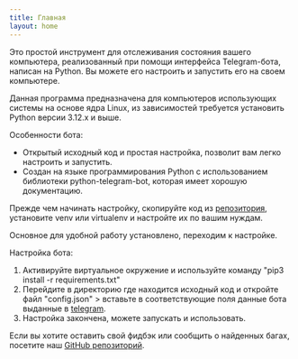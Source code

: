 ```yaml
---
title: Главная
layout: home
---
```


Это простой инструмент для отслеживания состояния вашего компьютера, реализованный при помощи интерфейса Telegram-бота, написан на Python. Вы можете его настроить и запустить его на своем компьютере.

Данная программа предназначена для компьютеров использующих системы на основе ядра Linux, из зависимостей требуется установить Python версии 3.12.x и выше.

Особенности бота:

- Открытый исходный код и простая настройка, позволит вам легко настроить и запустить. 
- Создан на языке программирования Python с использованием библиотеки python-telegram-bot, которая имеет хорошую документацию. 

Прежде чем начинать настройку, скопируйте код из [репозитория][Repository], установите venv или virtualenv и настройте их по вашим нуждам.

Основное для удобной работу установлено, переходим к настройке.

Настройка бота:

1. Активируйте виртуальное окружение и иcпользуйте команду "pip3 install -r requirements.txt"
2. Перейдите в директорию где находится исходный код и откройте файл "config.json" > вставьте в соответствующие поля данные бота выданные в [telegram][BotFather].
3. Настройка закончена, можете запускать и использовать.


Если вы хотите оставить свой фидбэк или сообщить о найденных багах, посетите наш [GitHub репозиторий][Repository].


[BotFather]: https://t.me/@BotFather
[Repository]: https://github.com/revengefir/rst
[Just the Docs]: https://just-the-docs.github.io/just-the-docs/
[GitHub Pages]: https://docs.github.com/en/pages
[README]: https://github.com/just-the-docs/just-the-docs-template/blob/main/README.md
[Jekyll]: https://jekyllrb.com
[GitHub Pages / Actions workflow]: https://github.blog/changelog/2022-07-27-github-pages-custom-github-actions-workflows-beta/
[use this template]: https://github.com/just-the-docs/just-the-docs-template/generate
